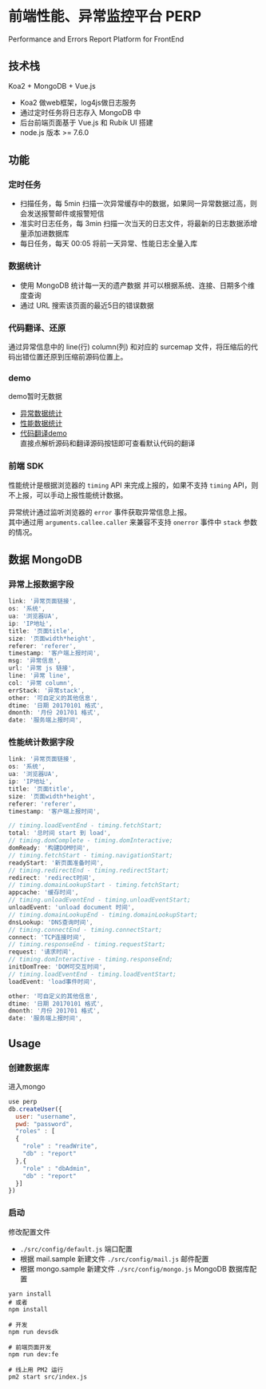 # 前端性能、异常监控平台 PERP

Performance and Errors Report Platform for FrontEnd

## 技术栈
Koa2 + MongoDB + Vue.js

* Koa2 做web框架，log4js做日志服务
* 通过定时任务将日志存入 MongoDB 中
* 后台前端页面基于 Vue.js 和 Rubik UI 搭建
* node.js 版本 >= 7.6.0

## 功能

### 定时任务

* 扫描任务，每 5min 扫描一次异常缓存中的数据，如果同一异常数据过高，则会发送报警邮件或报警短信
* 准实时日志任务，每 3min 扫描一次当天的日志文件，将最新的日志数据添增量添加进数据库
* 每日任务，每天 00:05 将前一天异常、性能日志全量入库

### 数据统计

* 使用 MongoDB 统计每一天的遗产数据 并可以根据系统、连接、日期多个维度查询
* 通过 URL 搜索该页面的最近5日的错误数据

### 代码翻译、还原

通过异常信息中的 line(行) column(列) 和对应的 surcemap 文件，将压缩后的代码出错位置还原到压缩前源码位置上。

### demo

demo暂时无数据

* [异常数据统计](http://perp.ccforward.net/) 
* [性能数据统计](http://perp.ccforward.net/#/performance)
* [代码翻译demo](http://perp.ccforward.net/translate)  
  直接点解析源码和翻译源码按钮即可查看默认代码的翻译

### 前端 SDK

性能统计是根据浏览器的 `timing` API 来完成上报的，如果不支持 `timing` API，则不上报，可以手动上报性能统计数据。

异常统计通过监听浏览器的 `error` 事件获取异常信息上报。  
其中通过用 `arguments.callee.caller` 来兼容不支持 `onerror` 事件中 `stack` 参数的情况。

## 数据 MongoDB

### 异常上报数据字段

``` js
link: '异常页面链接',
os: '系统',
ua: '浏览器UA',
ip: 'IP地址',
title: '页面title',
size: '页面width*height',
referer: 'referer',
timestamp: '客户端上报时间',
msg: '异常信息',
url: '异常 js 链接',
line: '异常 line',
col: '异常 column',
errStack: '异常stack',
other: '可自定义的其他信息',
dtime: '日期 20170101 格式',
dmonth: '月份 201701 格式',
date: '服务端上报时间',
```

### 性能统计数据字段

```js
link: '异常页面链接',
os: '系统',
ua: '浏览器UA',
ip: 'IP地址',
title: '页面title',
size: '页面width*height',
referer: 'referer',
timestamp: '客户端上报时间',

// timing.loadEventEnd - timing.fetchStart;
total: '总时间 start 到 load',
// timing.domComplete - timing.domInteractive;
domReady: '构建DOM时间',
// timing.fetchStart - timing.navigationStart;
readyStart: '新页面准备时间',
// timing.redirectEnd - timing.redirectStart;
redirect: 'redirect时间',
// timing.domainLookupStart - timing.fetchStart;
appcache: '缓存时间',
// timing.unloadEventEnd - timing.unloadEventStart;
unloadEvent: 'unload document 时间',
// timing.domainLookupEnd - timing.domainLookupStart;
dnsLookup: 'DNS查询时间',
// timing.connectEnd - timing.connectStart;
connect: 'TCP连接时间',
// timing.responseEnd - timing.requestStart;
request: '请求时间',
// timing.domInteractive - timing.responseEnd;
initDomTree: 'DOM可交互时间',
// timing.loadEventEnd - timing.loadEventStart;
loadEvent: 'load事件时间',

other: '可自定义的其他信息',
dtime: '日期 20170101 格式',
dmonth: '月份 201701 格式',
date: '服务端上报时间',
```

## Usage

### 创建数据库

进入mongo

```js
use perp
db.createUser({
  user: "username",
  pwd: "password",
  "roles" : [
  {
    "role" : "readWrite",
    "db" : "report"
  },{
    "role" : "dbAdmin",
    "db" : "report"
  }]
})
```

### 启动

修改配置文件 

* `./src/config/default.js` 端口配置
* 根据 mail.sample 新建文件 `./src/config/mail.js` 邮件配置
* 根据 mongo.sample 新建文件 `./src/config/mongo.js` MongoDB 数据库配置

```shell
yarn install 
# 或者
npm install

# 开发
npm run devsdk

# 前端页面开发
npm run dev:fe

# 线上用 PM2 运行 
pm2 start src/index.js
```





